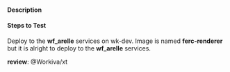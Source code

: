 #### Description


#### Steps to Test
Deploy to the **wf_arelle** services on wk-dev. Image is named **ferc-renderer** but it is alright to deploy to the **wf_arelle** services.


**review**:
@Workiva/xt